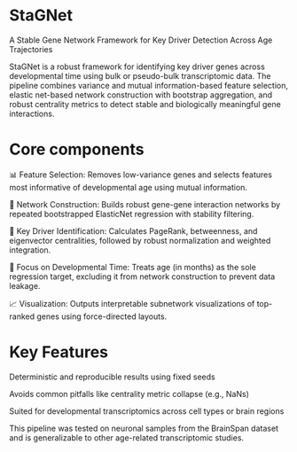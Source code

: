 # StaGNet
A Stable Gene Network Framework for Key Driver Detection Across Age Trajectories

StaGNet is a robust framework for identifying key driver genes across developmental time using bulk or pseudo-bulk transcriptomic data. The pipeline combines variance and mutual information-based feature selection, elastic net-based network construction with bootstrap aggregation, and robust centrality metrics to detect stable and biologically meaningful gene interactions.


# Core components

📊 Feature Selection: Removes low-variance genes and selects features most informative of developmental age using mutual information.

🔁 Network Construction: Builds robust gene-gene interaction networks by repeated bootstrapped ElasticNet regression with stability filtering.

🧠 Key Driver Identification: Calculates PageRank, betweenness, and eigenvector centralities, followed by robust normalization and weighted integration.

🎯 Focus on Developmental Time: Treats age (in months) as the sole regression target, excluding it from network construction to prevent data leakage.

📈 Visualization: Outputs interpretable subnetwork visualizations of top-ranked genes using force-directed layouts.


# Key Features

Deterministic and reproducible results using fixed seeds

Avoids common pitfalls like centrality metric collapse (e.g., NaNs)

Suited for developmental transcriptomics across cell types or brain regions


This pipeline was tested on neuronal samples from the BrainSpan dataset and is generalizable to other age-related transcriptomic studies.
